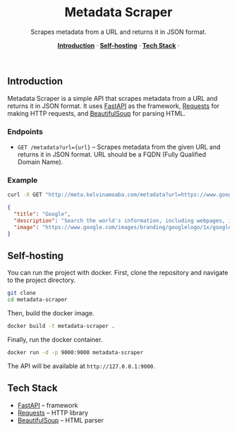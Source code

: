 <h1 align="center">Metadata Scraper</h1>

<p align="center">
  Scrapes metadata from a URL and returns it in JSON format.
</p>

<p align="center">
  <a href="#introduction"><strong>Introduction</strong></a> ·
  <a href="#self-hosting"><strong>Self-hosting</strong></a> ·
  <a href="#tech-stack"><strong>Tech Stack</strong></a> ·
</p>

<br/>

## Introduction

Metadata Scraper is a simple API that scrapes metadata from a URL and returns it in JSON format. It uses [FastAPI](https://fastapi.tiangolo.com/) as the framework, [Requests](https://docs.python-requests.org/en/master/) for making HTTP requests, and [BeautifulSoup](https://www.crummy.com/software/BeautifulSoup/bs4/doc/) for parsing HTML.

### Endpoints

- `GET /metadata?url={url}` – Scrapes metadata from the given URL and returns it in JSON format. URL should be a FQDN (Fully Qualified Domain Name).

### Example

```bash
curl -X GET "http://meta.kelvinamoaba.com/metadata?url=https://www.google.com"
```

```json
{
  "title": "Google",
  "description": "Search the world's information, including webpages, images, videos and more. Google has many special features to help you find exactly what you're looking for.",
  "image": "https://www.google.com/images/branding/googlelogo/1x/googlelogo_color_272x92dp.png"
}
```

## Self-hosting
You can run the project with docker. First, clone the repository and navigate to the project directory.

```bash
git clone
cd metadata-scraper
```

Then, build the docker image.

```bash
docker build -t metadata-scraper .
```

Finally, run the docker container.

```bash
docker run -d -p 9000:9000 metadata-scraper
```

The API will be available at `http://127.0.0.1:9000`.


## Tech Stack
- [FastAPI](https://fastapi.tiangolo.com/) – framework
- [Requests](https://docs.python-requests.org/en/master/) – HTTP library
- [BeautifulSoup](https://www.crummy.com/software/BeautifulSoup/bs4/doc/) – HTML parser
